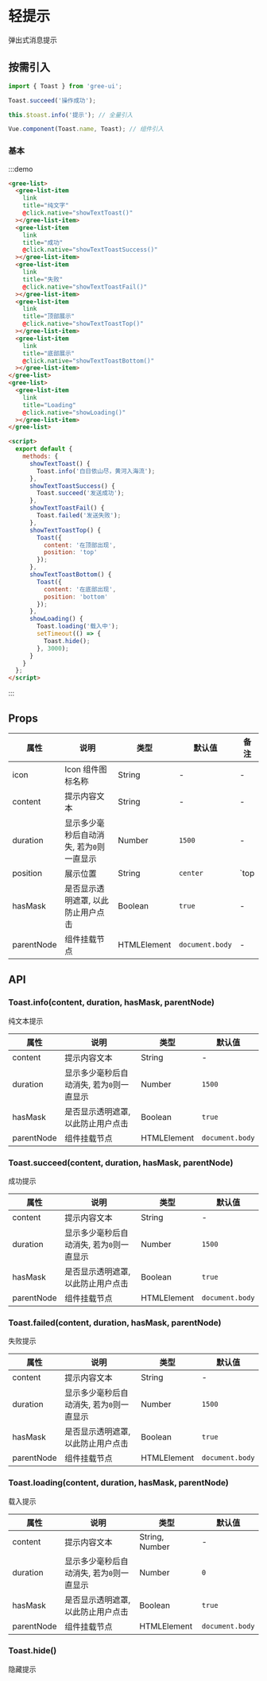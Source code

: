 # 轻提示

弹出式消息提示

## 按需引入

```javascript
import { Toast } from 'gree-ui';

Toast.succeed('操作成功');

this.$toast.info('提示'); // 全量引入

Vue.component(Toast.name, Toast); // 组件引入
```

### 基本

:::demo

```html
<gree-list>
  <gree-list-item
    link
    title="纯文字"
    @click.native="showTextToast()"
  ></gree-list-item>
  <gree-list-item
    link
    title="成功"
    @click.native="showTextToastSuccess()"
  ></gree-list-item>
  <gree-list-item
    link
    title="失败"
    @click.native="showTextToastFail()"
  ></gree-list-item>
  <gree-list-item
    link
    title="顶部展示"
    @click.native="showTextToastTop()"
  ></gree-list-item>
  <gree-list-item
    link
    title="底部展示"
    @click.native="showTextToastBottom()"
  ></gree-list-item>
</gree-list>
<gree-list>
  <gree-list-item
    link
    title="Loading"
    @click.native="showLoading()"
  ></gree-list-item>
</gree-list>

<script>
  export default {
    methods: {
      showTextToast() {
        Toast.info('白日依山尽，黄河入海流');
      },
      showTextToastSuccess() {
        Toast.succeed('发送成功');
      },
      showTextToastFail() {
        Toast.failed('发送失败');
      },
      showTextToastTop() {
        Toast({
          content: '在顶部出现',
          position: 'top'
        });
      },
      showTextToastBottom() {
        Toast({
          content: '在底部出现',
          position: 'bottom'
        });
      },
      showLoading() {
        Toast.loading('载入中');
        setTimeout(() => {
          Toast.hide();
        }, 3000);
      }
    }
  };
</script>
```

:::

## Props

| 属性       | 说明                                      | 类型        | 默认值          | 备注                |
| ---------- | ----------------------------------------- | ----------- | --------------- | ------------------- |
| icon       | Icon 组件图标名称                         | String      | \-              | \-                  |
| content    | 提示内容文本                              | String      | \-              | \-                  |
| duration   | 显示多少毫秒后自动消失, 若为`0`则一直显示 | Number      | `1500`          | \-                  |
| position   | 展示位置                                  | String      | `center`        | `top|center|bottom` |
| hasMask    | 是否显示透明遮罩, 以此防止用户点击        | Boolean     | `true`          | \-                  |
| parentNode | 组件挂载节点                              | HTMLElement | `document.body` | \-                  |

## API

### Toast.info(content, duration, hasMask, parentNode)

纯文本提示

| 属性       | 说明                                      | 类型        | 默认值          |
| ---------- | ----------------------------------------- | ----------- | --------------- |
| content    | 提示内容文本                              | String      | \-              |
| duration   | 显示多少毫秒后自动消失, 若为`0`则一直显示 | Number      | `1500`          |
| hasMask    | 是否显示透明遮罩, 以此防止用户点击        | Boolean     | `true`          |
| parentNode | 组件挂载节点                              | HTMLElement | `document.body` |

### Toast.succeed(content, duration, hasMask, parentNode)

成功提示

| 属性       | 说明                                      | 类型        | 默认值          |
| ---------- | ----------------------------------------- | ----------- | --------------- |
| content    | 提示内容文本                              | String      | \-              |
| duration   | 显示多少毫秒后自动消失, 若为`0`则一直显示 | Number      | `1500`          |
| hasMask    | 是否显示透明遮罩, 以此防止用户点击        | Boolean     | `true`          |
| parentNode | 组件挂载节点                              | HTMLElement | `document.body` |

### Toast.failed(content, duration, hasMask, parentNode)

失败提示

| 属性       | 说明                                      | 类型        | 默认值          |
| ---------- | ----------------------------------------- | ----------- | --------------- |
| content    | 提示内容文本                              | String      | \-              |
| duration   | 显示多少毫秒后自动消失, 若为`0`则一直显示 | Number      | `1500`          |
| hasMask    | 是否显示透明遮罩, 以此防止用户点击        | Boolean     | `true`          |
| parentNode | 组件挂载节点                              | HTMLElement | `document.body` |

### Toast.loading(content, duration, hasMask, parentNode)

载入提示

| 属性       | 说明                                      | 类型           | 默认值          |
| ---------- | ----------------------------------------- | -------------- | --------------- |
| content    | 提示内容文本                              | String, Number | \-              |
| duration   | 显示多少毫秒后自动消失, 若为`0`则一直显示 | Number         | `0`             |
| hasMask    | 是否显示透明遮罩, 以此防止用户点击        | Boolean        | `true`          |
| parentNode | 组件挂载节点                              | HTMLElement    | `document.body` |

### Toast.hide()

隐藏提示

<script>
export default {
  methods: {
    showTextToast() {
      this.$toast.info('白日依山尽，黄河入海流');
    },
    showTextToastSuccess() {
      this.$toast.succeed('发送成功');
    },
    showTextToastFail() {
      this.$toast.failed('发送失败');
    },
    showTextToastTop() {
      this.$toast({
        content: '在顶部出现',
        position: 'top'
      });
    },
    showTextToastBottom() {
      this.$toast({
        content: '在底部出现',
        position: 'bottom'
      });
    },
    showLoading() {
      this.$toast.loading('载入中');
      setTimeout(() => {
        this.$toast.hide();
      }, 3000);
    }
  }
};
</script>

